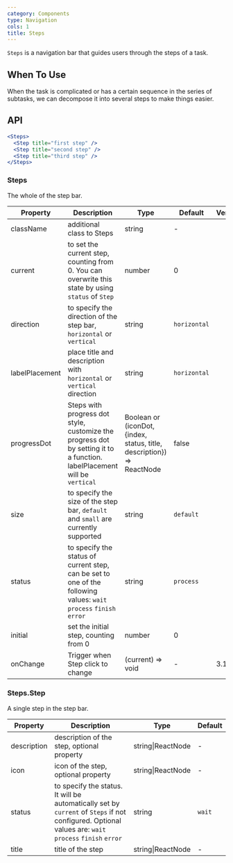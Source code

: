 ```yaml
---
category: Components
type: Navigation
cols: 1
title: Steps
---
```


`Steps` is a navigation bar that guides users through the steps of a task.

## When To Use

When the task is complicated or has a certain sequence in the series of subtasks, we can decompose it into several steps to make things easier.

## API

```jsx
<Steps>
  <Step title="first step" />
  <Step title="second step" />
  <Step title="third step" />
</Steps>
```

### Steps

The whole of the step bar.

| Property | Description | Type | Default | Version |
| --- | --- | --- | --- | --- |
| className | additional class to Steps | string | - |  |
| current | to set the current step, counting from 0. You can overwrite this state by using `status` of `Step` | number | 0 |  |
| direction | to specify the direction of the step bar, `horizontal` or `vertical` | string | `horizontal` |  |
| labelPlacement | place title and description with `horizontal` or `vertical` direction | string | `horizontal` |  |
| progressDot | Steps with progress dot style, customize the progress dot by setting it to a function. labelPlacement will be `vertical` | Boolean or (iconDot, {index, status, title, description}) => ReactNode | false |  |
| size | to specify the size of the step bar, `default` and `small` are currently supported | string | `default` |  |
| status | to specify the status of current step, can be set to one of the following values: `wait` `process` `finish` `error` | string | `process` |  |
| initial | set the initial step, counting from 0 | number | 0 |  |
| onChange | Trigger when Step click to change | (current) => void | - | 3.19.0 |

### Steps.Step

A single step in the step bar.

| Property | Description | Type | Default |
| --- | --- | --- | --- |
| description | description of the step, optional property | string\|ReactNode | - |
| icon | icon of the step, optional property | string\|ReactNode | - |
| status | to specify the status. It will be automatically set by `current` of `Steps` if not configured. Optional values are: `wait` `process` `finish` `error` | string | `wait` |
| title | title of the step | string\|ReactNode | - |
